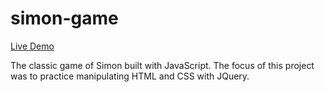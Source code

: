 # simon-game

[Live Demo](https://brianspencerdev.github.io/simon-game/)

The classic game of Simon built with JavaScript. 
The focus of this project was to practice manipulating HTML  and CSS with JQuery.
